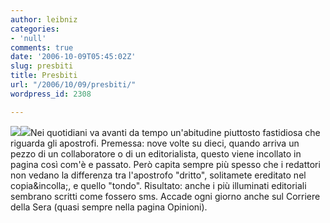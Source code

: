 ```yaml
---
author: leibniz
categories:
- 'null'
comments: true
date: '2006-10-09T05:45:02Z'
slug: presbiti
title: Presbiti
url: "/2006/10/09/presbiti/"
wordpress_id: 2308

---
```

![](https://www.decodeunicode.org/data/glyph/196x196/0027.gif)![](https://www.decodeunicode.org/data/glyph/196x196/02BC.gif)Nei quotidiani va avanti da tempo un'abitudine piuttosto fastidiosa che riguarda gli apostrofi. Premessa: nove volte su dieci, quando arriva un pezzo di un collaboratore o di un editorialista, questo viene incollato in pagina così com'è e passato. Però capita sempre più spesso che i redattori non vedano la differenza tra l'apostrofo "dritto", solitamete ereditato nel copia&incolla;, e quello "tondo". Risultato: anche i più illuminati editoriali sembrano scritti come fossero sms. Accade ogni giorno anche sul Corriere della Sera (quasi sempre nella pagina Opinioni).
